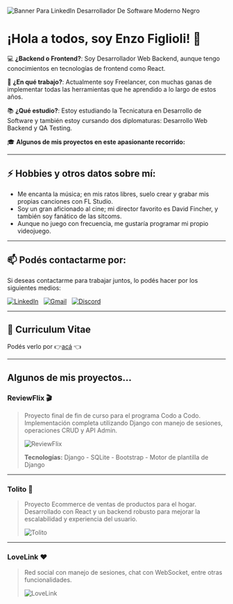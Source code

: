 ![Banner Para LinkedIn Desarrollador De Software Moderno Negro](https://github.com/user-attachments/assets/a59d040b-b13b-42c3-a7f2-8b29de68f9fd)
# ¡Hola a todos, soy Enzo Figlioli! 👋

💻 **¿Backend o Frontend?**: Soy Desarrollador Web Backend, aunque tengo conocimientos en tecnologías de frontend como React.

💼 **¿En qué trabajo?**: Actualmente soy Freelancer, con muchas ganas de implementar todas las herramientas que he aprendido a lo largo de estos años.

📚 **¿Qué estudio?**: Estoy estudiando la Tecnicatura en Desarrollo de Software y también estoy cursando dos diplomaturas: Desarrollo Web Backend y QA Testing.

🎓 **Algunos de mis proyectos en este apasionante recorrido:**

---

## ⚡ **Hobbies y otros datos sobre mí**:

- Me encanta la música; en mis ratos libres, suelo crear y grabar mis propias canciones con FL Studio.
- Soy un gran aficionado al cine; mi director favorito es David Fincher, y también soy fanático de las sitcoms.
- Aunque no juego con frecuencia, me gustaría programar mi propio videojuego.

---

## 📫 **Podés contactarme por:**

Si deseas contactarme para trabajar juntos, lo podés hacer por los siguientes medios:

[![LinkedIn](https://skillicons.dev/icons?i=linkedin)](https://www.linkedin.com/in/enzo-figlioli/) &nbsp;
[![Gmail](https://skillicons.dev/icons?i=gmail)](mailto:enzofiglioli.p@gmail.com?subject=Hola%20Enzo,%20Vengo%20de%20Github%20) &nbsp;
[![Discord](https://skillicons.dev/icons?i=discord)]("EnzoFiglioli#1805")&nbsp;

---

## 📄 **Curriculum Vitae**

Podés verlo por 👉[acá](https://github.com/user-attachments/files/16268165/CV.-.FullStack.pdf) 👈

---

## **Algunos de mis proyectos...**

### **ReviewFlix 🎬**

> Proyecto final de fin de curso para el programa Codo a Codo. Implementación completa utilizando Django con manejo de sesiones, operaciones CRUD y API Admin.
> 
> ![ReviewFlix](https://github.com/EnzoFiglioli/EnzoFiglioli/assets/105600952/5064e549-aa54-45df-b8a2-0c34ef6d5982)
> 
> **Tecnologías:** Django - SQLite - Bootstrap - Motor de plantilla de Django

---

### **Tolito 🛒**

> Proyecto Ecommerce de ventas de productos para el hogar. Desarrollado con React y un backend robusto para mejorar la escalabilidad y experiencia del usuario.
> 
> ![Tolito](https://github.com/user-attachments/assets/ac9a23da-1071-440f-85f9-c2f8cab10e2e)


---

### **LoveLink ❤️**

> Red social con manejo de sesiones, chat con WebSocket, entre otras funcionalidades.
> 
> ![LoveLink](https://github.com/EnzoFiglioli/EnzoFiglioli/assets/105600952/5064e549-aa54-45df-b8a2-0c34ef6d5982)

